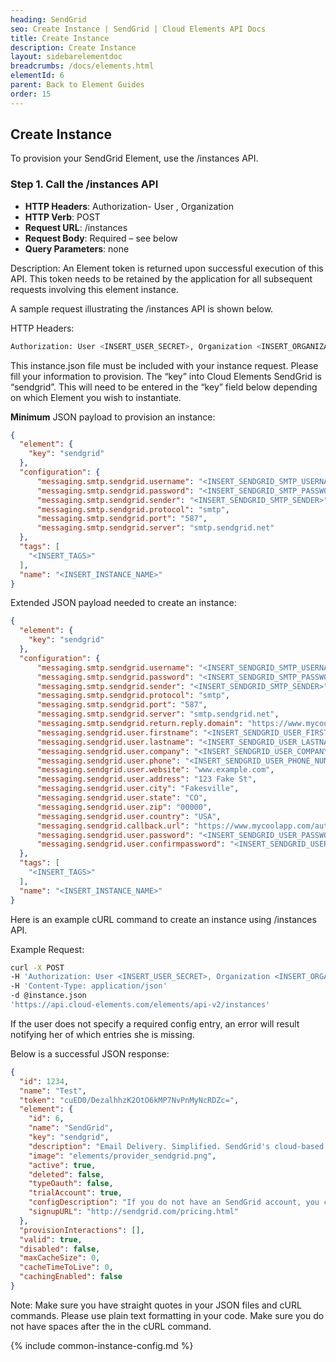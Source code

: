 ```yaml
---
heading: SendGrid
seo: Create Instance | SendGrid | Cloud Elements API Docs
title: Create Instance
description: Create Instance
layout: sidebarelementdoc
breadcrumbs: /docs/elements.html
elementId: 6
parent: Back to Element Guides
order: 15
---
```


## Create Instance

To provision your SendGrid Element, use the /instances API.

### Step 1. Call the /instances API

* __HTTP Headers__: Authorization- User <user secret>, Organization <organization secret>
* __HTTP Verb__: POST
* __Request URL__: /instances
* __Request Body__: Required – see below
* __Query Parameters__: none

Description: An Element token is returned upon successful execution of this API. This token needs to be retained by the application for all subsequent requests involving this element instance.

A sample request illustrating the /instances API is shown below.

HTTP Headers:

```bash
Authorization: User <INSERT_USER_SECRET>, Organization <INSERT_ORGANIZATION_SECRET>

```
This instance.json file must be included with your instance request.  Please fill your information to provision.  The “key” into Cloud Elements SendGrid is “sendgrid”.  This will need to be entered in the “key” field below depending on which Element you wish to instantiate.

__Minimum__ JSON payload to provision an instance:

```json
{
  "element": {
    "key": "sendgrid"
  },
  "configuration": {
      "messaging.smtp.sendgrid.username": "<INSERT_SENDGRID_SMTP_USERNAME>",
      "messaging.smtp.sendgrid.password": "<INSERT_SENDGRID_SMTP_PASSWORD>",
      "messaging.smtp.sendgrid.sender": "<INSERT_SENDGRID_SMTP_SENDER>",
      "messaging.smtp.sendgrid.protocol": "smtp",
      "messaging.smtp.sendgrid.port": "587",
      "messaging.smtp.sendgrid.server": "smtp.sendgrid.net"
  },
  "tags": [
    "<INSERT_TAGS>"
  ],
  "name": "<INSERT_INSTANCE_NAME>"
}
```

Extended JSON payload needed to create an instance:

```json
{
  "element": {
    "key": "sendgrid"
  },
  "configuration": {
      "messaging.smtp.sendgrid.username": "<INSERT_SENDGRID_SMTP_USERNAME>",
      "messaging.smtp.sendgrid.password": "<INSERT_SENDGRID_SMTP_PASSWORD>",
      "messaging.smtp.sendgrid.sender": "<INSERT_SENDGRID_SMTP_SENDER>",
      "messaging.smtp.sendgrid.protocol": "smtp",
      "messaging.smtp.sendgrid.port": "587",
      "messaging.smtp.sendgrid.server": "smtp.sendgrid.net",
      "messaging.smtp.sendgrid.return.reply.domain": "https://www.mycoolapp.com",
      "messaging.sendgrid.user.firstname": "<INSERT_SENDGRID_USER_FIRSTNAME>",
      "messaging.sendgrid.user.lastname": "<INSERT_SENDGRID_USER_LASTNAME>",
      "messaging.sendgrid.user.company": "<INSERT_SENDGRID_USER_COMPANY>",
      "messaging.sendgrid.user.phone": "<INSERT_SENDGRID_USER_PHONE_NUMBER>",
      "messaging.sendgrid.user.website": "www.example.com",
      "messaging.sendgrid.user.address": "123 Fake St",
      "messaging.sendgrid.user.city": "Fakesville",
      "messaging.sendgrid.user.state": "CO",
      "messaging.sendgrid.user.zip": "00000",
      "messaging.sendgrid.user.country": "USA",
      "messaging.sendgrid.callback.url": "https://www.mycoolapp.com/auth",
      "messaging.sendgrid.user.password": "<INSERT_SENDGRID_USER_PASSWORD>",
      "messaging.sendgrid.user.confirmpassword": "<INSERT_SENDGRID_USER_PASSWORD>"
  },
  "tags": [
    "<INSERT_TAGS>"
  ],
  "name": "<INSERT_INSTANCE_NAME>"
}
```

Here is an example cURL command to create an instance using /instances API.

Example Request:

```bash
curl -X POST
-H 'Authorization: User <INSERT_USER_SECRET>, Organization <INSERT_ORGANIZATION_SECRET>'
-H 'Content-Type: application/json'
-d @instance.json
'https://api.cloud-elements.com/elements/api-v2/instances'
```

If the user does not specify a required config entry, an error will result notifying her of which entries she is missing.

Below is a successful JSON response:

```json
{
  "id": 1234,
  "name": "Test",
  "token": "cuED0/DezalhhzK2OtO6kMP7NvPnMyNcRDZc=",
  "element": {
    "id": 6,
    "name": "SendGrid",
    "key": "sendgrid",
    "description": "Email Delivery. Simplified. SendGrid's cloud-based email infrastructure relieves businesses of the cost and complexity of maintaining custom email systems. SendGrid provides reliable delivery, scalability and real-time analytics along with flexible APIs that make custom integration a breeze.",
    "image": "elements/provider_sendgrid.png",
    "active": true,
    "deleted": false,
    "typeOauth": false,
    "trialAccount": true,
    "configDescription": "If you do not have an SendGrid account, you can create one at <a href="http://sendgrid.com/pricing.html" target="_blank">SendGrid Signup</a>",
    "signupURL": "http://sendgrid.com/pricing.html"
  },
  "provisionInteractions": [],
  "valid": true,
  "disabled": false,
  "maxCacheSize": 0,
  "cacheTimeToLive": 0,
  "cachingEnabled": false
}
```

Note:  Make sure you have straight quotes in your JSON files and cURL commands.  Please use plain text formatting in your code.  Make sure you do not have spaces after the in the cURL command.

{% include common-instance-config.md %}
